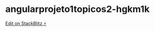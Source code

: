 # angularprojeto1topicos2-hgkm1k

[Edit on StackBlitz ⚡️](https://stackblitz.com/edit/angularprojeto1topicos2-hgkm1k)